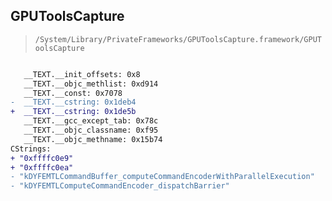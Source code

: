 ## GPUToolsCapture

> `/System/Library/PrivateFrameworks/GPUToolsCapture.framework/GPUToolsCapture`

```diff

   __TEXT.__init_offsets: 0x8
   __TEXT.__objc_methlist: 0xd914
   __TEXT.__const: 0x7078
-  __TEXT.__cstring: 0x1deb4
+  __TEXT.__cstring: 0x1de5b
   __TEXT.__gcc_except_tab: 0x78c
   __TEXT.__objc_classname: 0xf95
   __TEXT.__objc_methname: 0x15b74
CStrings:
+ "0xffffc0e9"
+ "0xffffc0ea"
- "kDYFEMTLCommandBuffer_computeCommandEncoderWithParallelExecution"
- "kDYFEMTLComputeCommandEncoder_dispatchBarrier"

```
